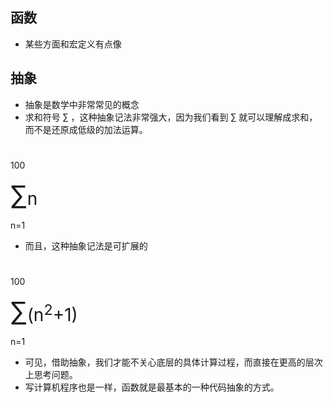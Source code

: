## 函数
* 某些方面和宏定义有点像

## 抽象 
* 抽象是数学中非常常见的概念
* 求和符号 ∑ ，这种抽象记法非常强大，因为我们看到 ∑ 就可以理解成求和，而不是还原成低级的加法运算。
#
<p>100</p>
<p><span style="font-size:3em">∑</span><span style="font-size:2em">n</span></p>
<p>n=1</p>

* 而且，这种抽象记法是可扩展的
#
<p>100</p>
<p><span style="font-size:3em">∑</span><span style="font-size:2em">(n<sup>2</sup>+1)</span></p>
<p>n=1</p>

* 可见，借助抽象，我们才能不关心底层的具体计算过程，而直接在更高的层次上思考问题。
* 写计算机程序也是一样，函数就是最基本的一种代码抽象的方式。